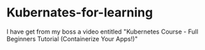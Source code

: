 # Kubernates-for-learning
I have get from my boss a video entitled "Kubernetes Course - Full Beginners Tutorial (Containerize Your Apps!)"
